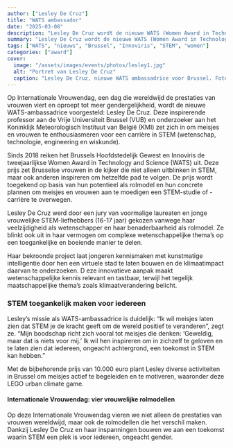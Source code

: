 ```yaml
---
author: ["Lesley De Cruz"]
title: "WATS ambassador"
date: "2025-03-08"
description: "Lesley De Cruz wordt de nieuwe WATS (Women Award in Technology and Science) ambassadrice voor Brussel."
summary: "Lesley De Cruz wordt de nieuwe WATS (Women Award in Technology and Science) ambassadrice voor Brussel."
tags: ["WATS", "nieuws", "Brussel", "Innoviris", "STEM", "women"]
categories: ["award"]
cover:
  image: "/assets/images/events/photos/lesley1.jpg"
  alt: "Portret van Lesley De Cruz"
  caption: "Lesley De Cruz, nieuwe WATS ambassadrice voor Brussel. Foto (c) Greetje Verbruggen.""
---
```


Op Internationale Vrouwendag, een dag die wereldwijd de prestaties van vrouwen viert en oproept tot meer gendergelijkheid, wordt de nieuwe WATS-ambassadrice voorgesteld: Lesley De Cruz. 
Deze inspirerende professor aan de Vrije Universiteit Brussel (VUB) en onderzoeker aan het Koninklijk Meteorologisch Instituut van België (KMI) zet zich in om meisjes en vrouwen te enthousiasmeren voor een carrière in STEM (wetenschap, technologie, engineering en wiskunde).

Sinds 2018 reiken het Brussels Hoofdstedelijk Gewest en Innoviris de tweejaarlijkse Women Award in Technology and Science (WATS) uit. Deze prijs zet Brusselse vrouwen in de kijker die niet alleen uitblinken in STEM, maar ook anderen inspireren om hetzelfde pad te volgen. 
De prijs wordt toegekend op basis van hun potentieel als rolmodel en hun concrete plannen om meisjes en vrouwen aan te moedigen een STEM-studie of -carrière te overwegen.

Lesley De Cruz werd door een jury van voormalige laureaten en jonge vrouwelijke STEM-liefhebbers (16-17 jaar) gekozen vanwege haar veelzijdigheid als wetenschapper en haar benaderbaarheid als rolmodel. 
Ze blinkt ook uit in haar vermogen om complexe wetenschappelijke thema’s op een toegankelijke en boeiende manier te delen.

Haar bekroonde project laat jongeren kennismaken met kunstmatige intelligentie door hen een virtuele stad te laten bouwen en de klimaatimpact daarvan te onderzoeken. D
eze innovatieve aanpak maakt wetenschappelijke kennis relevant en tastbaar, terwijl het tegelijk maatschappelijke thema’s zoals klimaatverandering belicht.

### STEM toegankelijk maken voor iedereen

Lesley’s missie als WATS-ambassadrice is duidelijk: “Ik wil meisjes laten zien dat STEM je de kracht geeft om de wereld positief te veranderen”, zegt ze. “Mijn boodschap richt zich vooral tot meisjes die denken: ‘Geweldig, maar dat is niets voor mij.’
Ik wil hen inspireren om in zichzelf te geloven en te laten zien dat iedereen, ongeacht achtergrond, een toekomst in STEM kan hebben.”

Met de bijbehorende prijs van 10.000 euro plant Lesley diverse activiteiten in Brussel om meisjes actief te begeleiden en te motiveren, waaronder deze LEGO urban climate game.

#### Internationale Vrouwendag: vier vrouwelijke rolmodellen

Op deze Internationale Vrouwendag vieren we niet alleen de prestaties van vrouwen wereldwijd, maar ook de rolmodellen die het verschil maken. Dankzij Lesley De Cruz en haar inspanningen bouwen we aan een toekomst waarin STEM een plek is voor iedereen, ongeacht gender.
